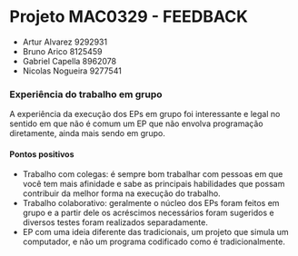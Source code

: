# Projeto MAC0329 - FEEDBACK

- Artur Alvarez		9292931
- Bruno Arico         8125459
- Gabriel Capella     8962078
- Nicolas Nogueira    9277541

### Experiência do trabalho em grupo

A experiência da execução dos EPs em grupo foi interessante e legal no sentido em que não é comum um EP que não envolva programação diretamente, ainda mais sendo em grupo. 

#### Pontos positivos

- Trabalho com colegas: é sempre bom trabalhar com pessoas em que você tem mais afinidade e sabe as principais habilidades que possam contribuir da melhor forma na execução do trabalho.
- Trabalho colaborativo: geralmente o núcleo dos EPs foram feitos em grupo e a partir dele os acréscimos necessários foram sugeridos e diversos testes foram realizados separadamente.
- EP com uma ideia diferente das tradicionais, um projeto que simula um computador, e não um programa codificado como é tradicionalmente.
